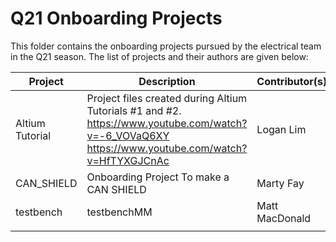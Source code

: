 # Q21 Onboarding Projects
This folder contains the onboarding projects pursued by the electrical team
in the Q21 season. The list of projects and their authors are given below:

| Project         | Description                                                                                                                                      | Contributor(s) |
|-----------------|--------------------------------------------------------------------------------------------------------------------------------------------------|----------------|
| Altium Tutorial | Project files created during Altium Tutorials #1 and #2. https://www.youtube.com/watch?v=-6_VOVaQ6XY https://www.youtube.com/watch?v=HfTYXGJCnAc | Logan Lim      |
|    CAN_SHIELD   | Onboarding Project To make a CAN SHIELD                                                                                                          | Marty Fay      |
|     testbench   |   testbenchMM                                                                                                                                    | Matt MacDonald |
|                 |                                                                                                                                                  |                |
